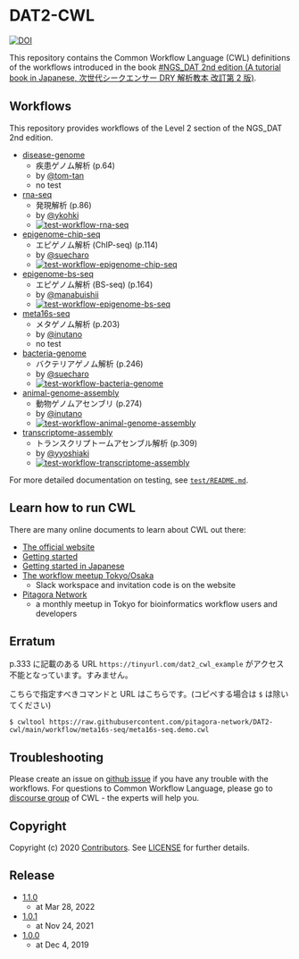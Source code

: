 # DAT2-CWL

[![DOI](https://zenodo.org/badge/183195872.svg)](https://zenodo.org/badge/latestdoi/183195872)

This repository contains the Common Workflow Language (CWL) definitions of the workflows introduced in the book [#NGS_DAT 2nd edition (A tutorial book in Japanese, 次世代シークエンサー DRY 解析教本 改訂第 2 版)](https://www.amazon.co.jp/dp/478090983X).

## Workflows

This repository provides workflows of the Level 2 section of the NGS_DAT 2nd edition.

- [disease-genome](./workflow/disease-genome)
  - 疾患ゲノム解析 (p.64)
  - by [@tom-tan](https://github.com/tom-tan)
  - no test
- [rna-seq](./workflow/rna-seq)
  - 発現解析 (p.86)
  - by [@ykohki](https://github.com/ykohki)
  - [![test-workflow-rna-seq](https://github.com/pitagora-network/DAT2-cwl/actions/workflows/test-workflow-rna-seq.yml/badge.svg?branch=main)](https://github.com/pitagora-network/DAT2-cwl/actions/workflows/test-workflow-rna-seq.yml)
- [epigenome-chip-seq](./workflow/epigenome-chip-seq)
  - エピゲノム解析 (ChIP-seq) (p.114)
  - by [@suecharo](https://github.com/suecharo)
  - [![test-workflow-epigenome-chip-seq](https://github.com/pitagora-network/DAT2-cwl/actions/workflows/test-workflow-epigenome-chip-seq.yml/badge.svg?branch=main)](https://github.com/pitagora-network/DAT2-cwl/actions/workflows/test-workflow-epigenome-chip-seq.yml)
- [epigenome-bs-seq](./workflow/epigenome-bs-seq)
  - エピゲノム解析 (BS-seq) (p.164)
  - by [@manabuishii](https://github.com/manabuishii)
  - [![test-workflow-epigenome-bs-seq](https://github.com/pitagora-network/DAT2-cwl/actions/workflows/test-workflow-epigenome-bs-seq.yml/badge.svg?branch=main)](https://github.com/pitagora-network/DAT2-cwl/actions/workflows/test-workflow-epigenome-bs-seq.yml)
- [meta16s-seq](./workflow/meta16s-seq)
  - メタゲノム解析 (p.203)
  - by [@inutano](https://github.com/inutano)
  - no test
- [bacteria-genome](./workflow/bacteria-genome)
  - バクテリアゲノム解析 (p.246)
  - by [@suecharo](https://github.com/suecharo)
  - [![test-workflow-bacteria-genome](https://github.com/pitagora-network/DAT2-cwl/actions/workflows/test-workflow-bacteria-genome.yml/badge.svg?branch=main)](https://github.com/pitagora-network/DAT2-cwl/actions/workflows/test-workflow-bacteria-genome.yml)
- [animal-genome-assembly](./workflow/animal-genome-assembly)
  - 動物ゲノムアセンブリ (p.274)
  - by [@inutano](https://github.com/inutano)
  - [![test-workflow-animal-genome-assembly](https://github.com/pitagora-network/DAT2-cwl/actions/workflows/test-workflow-animal-genome-assembly.yml/badge.svg?branch=main)](https://github.com/pitagora-network/DAT2-cwl/actions/workflows/test-workflow-animal-genome-assembly.yml)
- [transcriptome-assembly](./workflow/transcriptome-assembly)
  - トランスクリプトームアセンブル解析 (p.309)
  - by [@yyoshiaki](https://github.com/yyoshiaki)
  - [![test-workflow-transcriptome-assembly](https://github.com/pitagora-network/DAT2-cwl/actions/workflows/test-workflow-transcriptome-assembly.yml/badge.svg?branch=main)](https://github.com/pitagora-network/DAT2-cwl/actions/workflows/test-workflow-transcriptome-assembly.yml)

For more detailed documentation on testing, see [`test/README.md`](./test/README.md).

## Learn how to run CWL

There are many online documents to learn about CWL out there:

- [The official website](https://www.commonwl.org/)
- [Getting started](https://www.commonwl.org/user_guide/)
- [Getting started in Japanese](https://github.com/pitagora-galaxy/cwl/wiki/CWL-Start-Guide-JP)
- [The workflow meetup Tokyo/Osaka](https://github.com/manabuishii/workflow-meetup/wiki/20180418)
  - Slack workspace and invitation code is on the website
- [Pitagora Network](https://pitagora-network.org/)
  - a monthly meetup in Tokyo for bioinformatics workflow users and developers

## Erratum

p.333 に記載のある URL `https://tinyurl.com/dat2_cwl_example` がアクセス不能となっています。すみません。

こちらで指定すべきコマンドと URL はこちらです。(コピペする場合は `$` は除いてください)

```
$ cwltool https://raw.githubusercontent.com/pitagora-network/DAT2-cwl/main/workflow/meta16s-seq/meta16s-seq.demo.cwl
```

## Troubleshooting

Please create an issue on [github issue](https://github.com/pitagora-network/DAT2-cwl/issues) if you have any trouble with the workflows.
For questions to Common Workflow Language, please go to [discourse group](https://cwl.discourse.group/) of CWL - the experts will help you.

## Copyright

Copyright (c) 2020 [Contributors](https://github.com/pitagora-network/DAT2-cwl/graphs/contributors).
See [LICENSE](./LICENSE) for further details.

## Release

- [1.1.0](https://github.com/pitagora-network/DAT2-cwl/releases/tag/1.1.0)
  - at Mar 28, 2022
- [1.0.1](https://github.com/pitagora-network/DAT2-cwl/releases/tag/1.0.1)
  - at Nov 24, 2021
- [1.0.0](https://github.com/pitagora-network/DAT2-cwl/releases/tag/1.0.0)
  - at Dec 4, 2019
